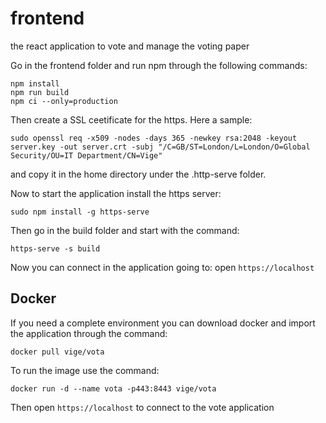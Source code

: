# frontend
the react application to vote and manage the voting paper

Go in the frontend folder and run npm through the following commands:
```
npm install
npm run build
npm ci --only=production
```
Then create a SSL ceetificate for the https. Here a sample:
```
sudo openssl req -x509 -nodes -days 365 -newkey rsa:2048 -keyout server.key -out server.crt -subj "/C=GB/ST=London/L=London/O=Global Security/OU=IT Department/CN=Vige"
```
and copy it in the home directory under the .http-serve folder.

Now to start the application install the https server:
```
sudo npm install -g https-serve
```
Then go in the build folder and start with the command:
```
https-serve -s build
```
Now you can connect in the application going to: open `https://localhost`

## Docker

If you need a complete environment you can download docker and import the application through the command:
```
docker pull vige/vota
```
To run the image use the command:
```
docker run -d --name vota -p443:8443 vige/vota
```
Then open `https://localhost` to connect to the vote application
